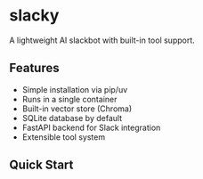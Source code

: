 # slacky

A lightweight AI slackbot with built-in tool support.

## Features
- Simple installation via pip/uv
- Runs in a single container
- Built-in vector store (Chroma)
- SQLite database by default
- FastAPI backend for Slack integration
- Extensible tool system

## Quick Start